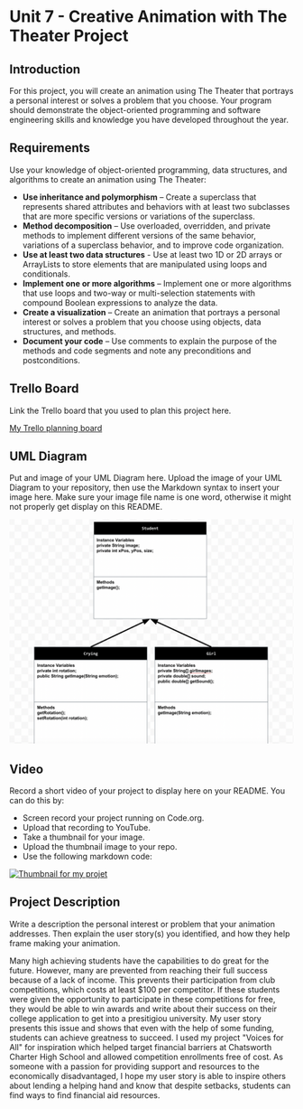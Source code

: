 # Unit 7 - Creative Animation with The Theater Project

## Introduction

For this project, you will create an animation using The Theater that portrays a personal interest or solves a problem that you choose. Your program should demonstrate the object-oriented programming and software engineering skills and knowledge you have developed throughout the year.

## Requirements

Use your knowledge of object-oriented programming, data structures, and algorithms to create an animation using The Theater:

- **Use inheritance and polymorphism** – Create a superclass that represents shared attributes and behaviors with at least two subclasses that are more specific versions or variations of the superclass.
- **Method decomposition** – Use overloaded, overridden, and private methods to implement different versions of the same behavior, variations of a superclass behavior, and to improve code organization.
- **Use at least two data structures** - Use at least two 1D or 2D arrays or ArrayLists to store elements that are manipulated using loops and conditionals.
- **Implement one or more algorithms** – Implement one or more algorithms that use loops and two-way or multi-selection statements with compound Boolean expressions to analyze the data.
- **Create a visualization** – Create an animation that portrays a personal interest or solves a problem that you choose using objects, data structures, and methods.
- **Document your code** – Use comments to explain the purpose of the methods and code segments and note any preconditions and postconditions.

## Trello Board

Link the Trello board that you used to plan this project here. 

[My Trello planning board](https://trello.com/b/jAGYkT0T/unit-7-project-planning)

## UML Diagram

Put and image of your UML Diagram here. Upload the image of your UML Diagram to your repository, then use the Markdown syntax to insert your image here. Make sure your image file name is one word, otherwise it might not properly get display on this README.

![UML Diagram for my project](image.png)

## Video

Record a short video of your project to display here on your README. You can do this by:

- Screen record your project running on Code.org.
- Upload that recording to YouTube.
- Take a thumbnail for your image.
- Upload the thumbnail image to your repo.
- Use the following markdown code:

[![Thumbnail for my projet](nameOfThumbnail.png)](https://drive.google.com/file/d/1mBAyfPYxXC1gxq9sRWgifaj_LXpUHEpv/view?usp=sharing)

## Project Description

Write a description the personal interest or problem that your animation addresses. Then explain the user story(s) you identified, and how they help frame making your animation.

Many high achieving students have the capabilities to do great for the future. However, many are prevented from reaching their full success because of a lack of income. This prevents their participation from club competitions, which costs at least $100 per competitor. If these students were given the opportunity to participate in these competitions for free, they would be able to win awards and write about their success on their college application to get into a presitigiou university. My user story presents this issue and shows that even with the help of some funding, students can achieve greatness to succeed. I used my project "Voices for All" for inspiration which helped target financial barriers at Chatsworth Charter High School and allowed competition enrollments free of cost. As someone with a passion for providing support and resources to the economically disadvantaged, I hope my user story is able to inspire others about lending a helping hand and know that despite setbacks, students can find ways to find financial aid resources.